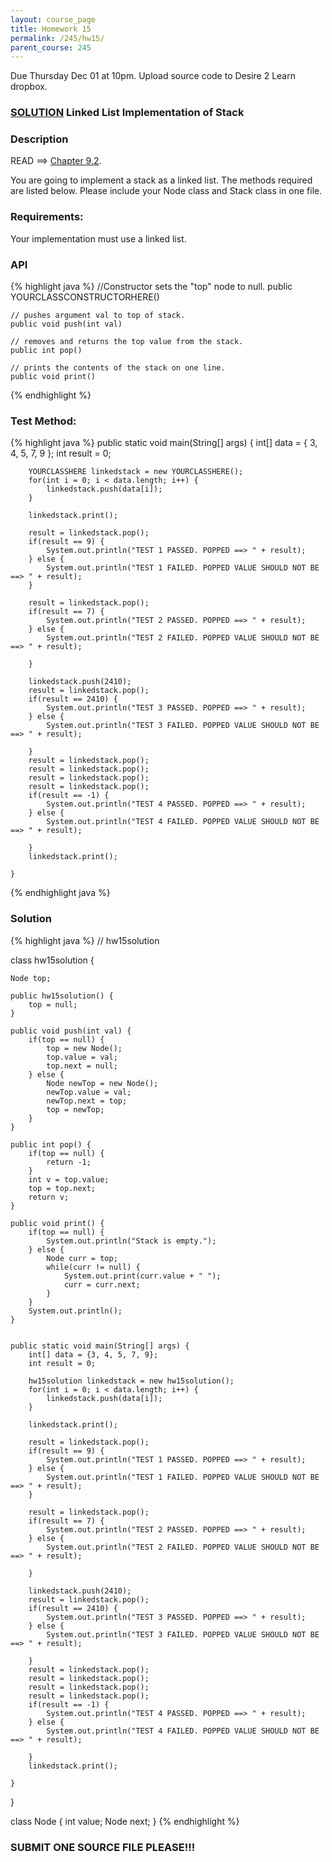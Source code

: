 ```yaml
---
layout: course_page
title: Homework 15
permalink: /245/hw15/
parent_course: 245
---
```


Due Thursday Dec 01 at 10pm. Upload source code to Desire 2 Learn dropbox.

### **[SOLUTION](#solution)** Linked List Implementation of Stack

### Description

READ ==> [Chapter 9.2](http://math.hws.edu/javanotes/c9/s2.html).

You are going to implement a stack as a linked list. The methods required are listed below. Please include your Node class and Stack class in one file.

### Requirements:
Your implementation must use a linked list.

### API

{% highlight java %}
	//Constructor sets the "top" node to null.
	public YOURCLASSCONSTRUCTORHERE()

	// pushes argument val to top of stack.
	public void push(int val) 

	// removes and returns the top value from the stack.
	public int pop() 

	// prints the contents of the stack on one line.
	public void print() 

{% endhighlight %}
### Test Method:

{% highlight java %}
	public static void main(String[] args) {
		int[] data = { 3, 4, 5, 7, 9 };
		int result = 0;

		YOURCLASSHERE linkedstack = new YOURCLASSHERE();
		for(int i = 0; i < data.length; i++) {
			linkedstack.push(data[i]);
		}

		linkedstack.print();

		result = linkedstack.pop();
 		if(result == 9) {
 			System.out.println("TEST 1 PASSED. POPPED ==> " + result);
 		} else {
 			System.out.println("TEST 1 FAILED. POPPED VALUE SHOULD NOT BE ==> " + result);
 		}

		result = linkedstack.pop();
 		if(result == 7) {
 			System.out.println("TEST 2 PASSED. POPPED ==> " + result);
 		} else {
 			System.out.println("TEST 2 FAILED. POPPED VALUE SHOULD NOT BE ==> " + result);
 			
 		}

 		linkedstack.push(2410);
		result = linkedstack.pop();
 		if(result == 2410) {
 			System.out.println("TEST 3 PASSED. POPPED ==> " + result);
 		} else {
 			System.out.println("TEST 3 FAILED. POPPED VALUE SHOULD NOT BE ==> " + result);
 			
 		}
 		result = linkedstack.pop();
 		result = linkedstack.pop();
 		result = linkedstack.pop();
 		result = linkedstack.pop();
		if(result == -1) {
			System.out.println("TEST 4 PASSED. POPPED ==> " + result);
 		} else {
 			System.out.println("TEST 4 FAILED. POPPED VALUE SHOULD NOT BE ==> " + result);
 			
 		}
 		linkedstack.print();

	}

{% endhighlight java %}

### Solution


{% highlight java %}
 // hw15solution

class hw15solution {

	Node top;

	public hw15solution() {
		top = null;
	}

	public void push(int val) {
		if(top == null) {
			top = new Node();
			top.value = val;
			top.next = null;
		} else {
			Node newTop = new Node();
			newTop.value = val;
			newTop.next = top;
			top = newTop;	
		}
	}

	public int pop() {
		if(top == null) {
			return -1;
		}
		int v = top.value;
		top = top.next;
		return v;	
	}

	public void print() {
		if(top == null) {
			System.out.println("Stack is empty.");
		} else {
			Node curr = top;
			while(curr != null) {
				System.out.print(curr.value + " ");
				curr = curr.next;
			}
		}
		System.out.println();
	}


	public static void main(String[] args) {
		int[] data = {3, 4, 5, 7, 9};
		int result = 0;

		hw15solution linkedstack = new hw15solution();
		for(int i = 0; i < data.length; i++) {
			linkedstack.push(data[i]);
		}

		linkedstack.print();

		result = linkedstack.pop();
 		if(result == 9) {
 			System.out.println("TEST 1 PASSED. POPPED ==> " + result);
 		} else {
 			System.out.println("TEST 1 FAILED. POPPED VALUE SHOULD NOT BE ==> " + result);
 		}

		result = linkedstack.pop();
 		if(result == 7) {
 			System.out.println("TEST 2 PASSED. POPPED ==> " + result);
 		} else {
 			System.out.println("TEST 2 FAILED. POPPED VALUE SHOULD NOT BE ==> " + result);
 			
 		}

 		linkedstack.push(2410);
		result = linkedstack.pop();
 		if(result == 2410) {
 			System.out.println("TEST 3 PASSED. POPPED ==> " + result);
 		} else {
 			System.out.println("TEST 3 FAILED. POPPED VALUE SHOULD NOT BE ==> " + result);
 			
 		}
 		result = linkedstack.pop();
 		result = linkedstack.pop();
 		result = linkedstack.pop();
 		result = linkedstack.pop();
		if(result == -1) {
			System.out.println("TEST 4 PASSED. POPPED ==> " + result);
 		} else {
 			System.out.println("TEST 4 FAILED. POPPED VALUE SHOULD NOT BE ==> " + result);
 			
 		}
 		linkedstack.print();

	}
}

class Node {
	int value;
	Node next;
}
{% endhighlight %}


### **SUBMIT ONE SOURCE FILE PLEASE!!!** 










